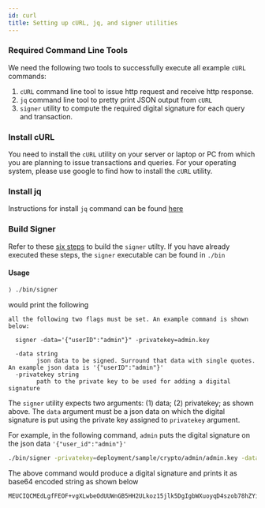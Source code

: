 ```yaml
---
id: curl
title: Setting up cURL, jq, and signer utilities
---
```


<!--
 Copyright IBM Corp. All Rights Reserved.

 SPDX-License-Identifier: CC-BY-4.0
 -->

### Required Command Line Tools

We need the following two tools to successfully execute all example `cURL` commands:

 1. `cURL` command line tool to issue http request and receive http response.
 2. `jq` command line tool to pretty print JSON output from `cURL`
 3. `signer` utility to compute the required digital signature for each query and transaction.

### Install cURL

You need to install the `cURL` utility on your server or laptop or PC from which you are planning to issue transactions and queries. For your operating system, please use google to find how to install the `cURL` utility.

### Install jq

Instructions for install `jq` command can be found [here](https://stedolan.github.io/jq/download/)

### Build Signer

Refer to these [six steps](../launching-one-node/binary#build) to build the `signer` utilty. If you have already executed these steps, the `signer` executable
can be found in `./bin`

#### Usage

```sh
⟩ ./bin/signer
```
would print the following
```
all the following two flags must be set. An example command is shown below:

  signer -data='{"userID":"admin"}" -privatekey=admin.key

  -data string
    	json data to be signed. Surround that data with single quotes. An example json data is '{"userID":"admin"}'
  -privatekey string
    	path to the private key to be used for adding a digital signature
```

The `signer` utility expects two arguments: (1) data; (2) privatekey; as shown above. The `data` argument must be a json data
on which the digital signature is put using the private key assigned to `privatekey` argument.

For example, in the following command, `admin` puts the digital signature on the json data `'{"user_id":"admin"}'`

```sh
./bin/signer -privatekey=deployment/sample/crypto/admin/admin.key -data='{"user_id":"admin"}'
```
The above command would produce a digital signature and prints it as base64 encoded string as shown below
```
MEUCIQCMEdLgfFEOF+vgXLwbeOdUUWnGB5HH2ULkoz15jlk5DgIgbWXuoyqD4szob78hZYiau9LPdJLLqP3bAu7iV98BcW0=
```
